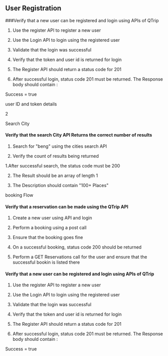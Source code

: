 ## User Registration

###Verify that a new user can be registered and login using APIs of QTrip

1. Use the register API to register a new user

2. Use the Login API to login using the registered user

3. Validate that the login was successful

4. Verify that the token and user id is returned for login

1. The Register API should return a status code for 201

2. After successful login, status code 201 must be returned. The Response body should contain :

Success = true

user ID and token details

2

Search City

#### Verify that the search City API Returns the correct number of results

1. Search for "beng" using the cities search API

2. Verify the count of results being returned

1.After successful search, the status code must be 200

2. The Result should be an array of length 1

3. The Description should contain "100+ Places"



booking Flow

#### Verify that a reservation can be made using the QTrip API

1. Create a new user using API and login

2. Perform a booking using a post call

3. Ensure that the booking goes fine

1. On a successful booking, status code 200 should be returned

2. Perform a GET Reservations call for the user and ensure that the successful bookin is listed there



#### Verify that a new user can be registered and login using APIs of QTrip

1. Use the register API to register a new user

2. Use the Login API to login using the registered user

3. Validate that the login was successful

4. Verify that the token and user id is returned for login

1. The Register API should return a status code for 201

2. After successful login, status code 201 must be returned. The Response body should contain :

Success = true
